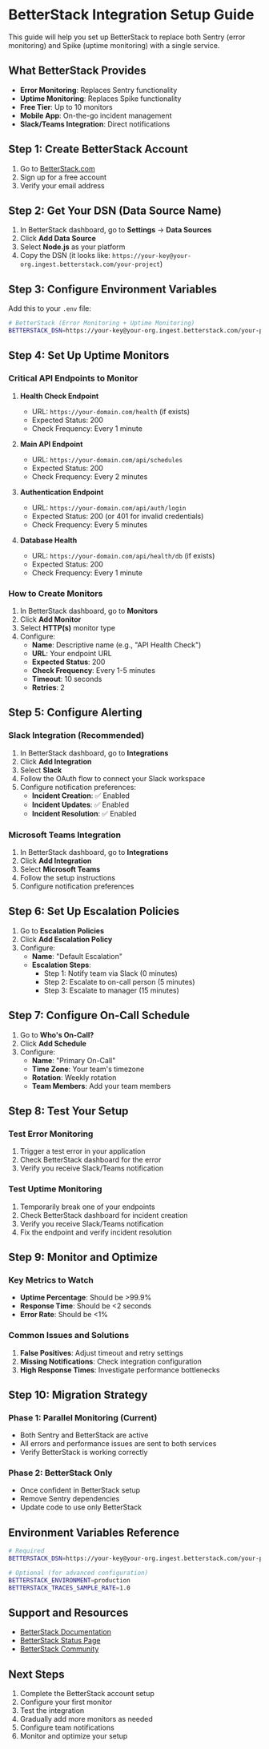 # BetterStack Integration Setup Guide

This guide will help you set up BetterStack to replace both Sentry (error monitoring) and Spike (uptime monitoring) with a single service.

## What BetterStack Provides

- **Error Monitoring**: Replaces Sentry functionality
- **Uptime Monitoring**: Replaces Spike functionality  
- **Free Tier**: Up to 10 monitors
- **Mobile App**: On-the-go incident management
- **Slack/Teams Integration**: Direct notifications

## Step 1: Create BetterStack Account

1. Go to [BetterStack.com](https://betterstack.com)
2. Sign up for a free account
3. Verify your email address

## Step 2: Get Your DSN (Data Source Name)

1. In BetterStack dashboard, go to **Settings** → **Data Sources**
2. Click **Add Data Source**
3. Select **Node.js** as your platform
4. Copy the DSN (it looks like: `https://your-key@your-org.ingest.betterstack.com/your-project`)

## Step 3: Configure Environment Variables

Add this to your `.env` file:

```bash
# BetterStack (Error Monitoring + Uptime Monitoring)
BETTERSTACK_DSN=https://your-key@your-org.ingest.betterstack.com/your-project
```

## Step 4: Set Up Uptime Monitors

### Critical API Endpoints to Monitor

1. **Health Check Endpoint**
   - URL: `https://your-domain.com/health` (if exists)
   - Expected Status: 200
   - Check Frequency: Every 1 minute

2. **Main API Endpoint**
   - URL: `https://your-domain.com/api/schedules`
   - Expected Status: 200
   - Check Frequency: Every 2 minutes

3. **Authentication Endpoint**
   - URL: `https://your-domain.com/api/auth/login`
   - Expected Status: 200 (or 401 for invalid credentials)
   - Check Frequency: Every 5 minutes

4. **Database Health**
   - URL: `https://your-domain.com/api/health/db` (if exists)
   - Expected Status: 200
   - Check Frequency: Every 1 minute

### How to Create Monitors

1. In BetterStack dashboard, go to **Monitors**
2. Click **Add Monitor**
3. Select **HTTP(s)** monitor type
4. Configure:
   - **Name**: Descriptive name (e.g., "API Health Check")
   - **URL**: Your endpoint URL
   - **Expected Status**: 200
   - **Check Frequency**: Every 1-5 minutes
   - **Timeout**: 10 seconds
   - **Retries**: 2

## Step 5: Configure Alerting

### Slack Integration (Recommended)

1. In BetterStack dashboard, go to **Integrations**
2. Click **Add Integration**
3. Select **Slack**
4. Follow the OAuth flow to connect your Slack workspace
5. Configure notification preferences:
   - **Incident Creation**: ✅ Enabled
   - **Incident Updates**: ✅ Enabled
   - **Incident Resolution**: ✅ Enabled

### Microsoft Teams Integration

1. In BetterStack dashboard, go to **Integrations**
2. Click **Add Integration**
3. Select **Microsoft Teams**
4. Follow the setup instructions
5. Configure notification preferences

## Step 6: Set Up Escalation Policies

1. Go to **Escalation Policies**
2. Click **Add Escalation Policy**
3. Configure:
   - **Name**: "Default Escalation"
   - **Escalation Steps**:
     - Step 1: Notify team via Slack (0 minutes)
     - Step 2: Escalate to on-call person (5 minutes)
     - Step 3: Escalate to manager (15 minutes)

## Step 7: Configure On-Call Schedule

1. Go to **Who's On-Call?**
2. Click **Add Schedule**
3. Configure:
   - **Name**: "Primary On-Call"
   - **Time Zone**: Your team's timezone
   - **Rotation**: Weekly rotation
   - **Team Members**: Add your team members

## Step 8: Test Your Setup

### Test Error Monitoring

1. Trigger a test error in your application
2. Check BetterStack dashboard for the error
3. Verify you receive Slack/Teams notification

### Test Uptime Monitoring

1. Temporarily break one of your endpoints
2. Check BetterStack dashboard for incident creation
3. Verify you receive Slack/Teams notification
4. Fix the endpoint and verify incident resolution

## Step 9: Monitor and Optimize

### Key Metrics to Watch

- **Uptime Percentage**: Should be >99.9%
- **Response Time**: Should be <2 seconds
- **Error Rate**: Should be <1%

### Common Issues and Solutions

1. **False Positives**: Adjust timeout and retry settings
2. **Missing Notifications**: Check integration configuration
3. **High Response Times**: Investigate performance bottlenecks

## Step 10: Migration Strategy

### Phase 1: Parallel Monitoring (Current)
- Both Sentry and BetterStack are active
- All errors and performance issues are sent to both services
- Verify BetterStack is working correctly

### Phase 2: BetterStack Only
- Once confident in BetterStack setup
- Remove Sentry dependencies
- Update code to use only BetterStack

## Environment Variables Reference

```bash
# Required
BETTERSTACK_DSN=https://your-key@your-org.ingest.betterstack.com/your-project

# Optional (for advanced configuration)
BETTERSTACK_ENVIRONMENT=production
BETTERSTACK_TRACES_SAMPLE_RATE=1.0
```

## Support and Resources

- [BetterStack Documentation](https://docs.betterstack.com)
- [BetterStack Status Page](https://status.betterstack.com)
- [BetterStack Community](https://community.betterstack.com)

## Next Steps

1. Complete the BetterStack account setup
2. Configure your first monitor
3. Test the integration
4. Gradually add more monitors as needed
5. Configure team notifications
6. Monitor and optimize your setup
